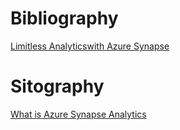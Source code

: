 # Bibliography
[Limitless Analyticswith Azure Synapse](https://www.amazon.it/Limitless-Analytics-Azure-Synapse-end/dp/1800205651/ref=sxts_rp_s_1_0?content-id=amzn1.sym.70910673-a1eb-46e9-ac5b-20693c26afbf%3Aamzn1.sym.70910673-a1eb-46e9-ac5b-20693c26afbf&cv_ct_cx=limitless+analytics+synapse&keywords=limitless+analytics+synapse&pd_rd_i=1800205651&pd_rd_r=93fce4af-d0a0-45ef-b69a-cc85546f2306&pd_rd_w=ZcJkw&pd_rd_wg=JJTcT&pf_rd_p=70910673-a1eb-46e9-ac5b-20693c26afbf&pf_rd_r=FRA6RYN2NBAB5MW1ED8R&psc=1&qid=1662647144&sprefix=%2Caps%2C93&sr=1-1-1890b328-3a40-4864-baa0-a8eddba1bf6a)

# Sitography
[What is Azure Synapse Analytics](https://docs.microsoft.com/en-us/azure/synapse-analytics/overview-what-is)
